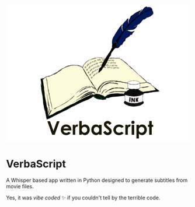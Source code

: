 ![image](/assets/splash.png)

# VerbaScript
A Whisper based app written in Python designed to generate subtitles from movie files.

Yes, it was *vibe coded* :sparkles: if you couldn't tell by the terrible code.